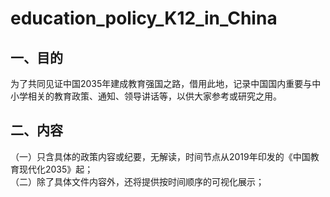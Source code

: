 # education_policy_K12_in_China
## 一、目的
为了共同见证中国2035年建成教育强国之路，借用此地，记录中国国内重要与中小学相关的教育政策、通知、领导讲话等，以供大家参考或研究之用。<br>
## 二、内容
（一）只含具体的政策内容或纪要，无解读，时间节点从2019年印发的《中国教育现代化2035》起；<br>
（二）除了具体文件内容外，还将提供按时间顺序的可视化展示；
